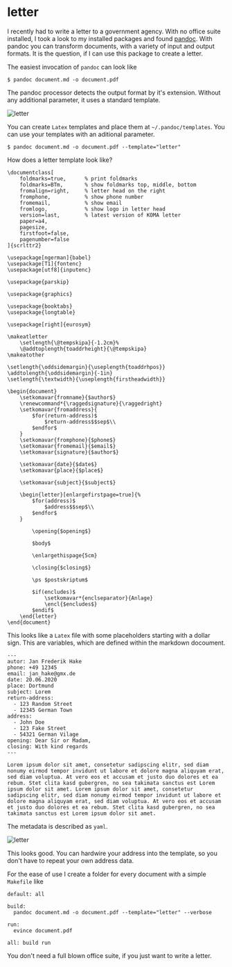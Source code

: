 # letter

I recently had to write a letter to a government agency.
With no office suite installed, I took a look to my installed packages and found [pandoc][1].
With pandoc you can transform documents, with a variety of input and output formats.
It is the question, if I can use this package to create a letter.

<!--more-->

The easiest invocation of `pandoc` can look like

```
$ pandoc document.md -o document.pdf
```

The pandoc processor detects the output format by it's extension.
Without any additional parameter, it uses a standard template.

![letter][2]

You can create `Latex` templates and place them at `~/.pandoc/templates`.
You can use your templates with an aditional parameter.

```
$ pandoc document.md -o document.pdf --template="letter"
```

How does a letter template look like?

```
\documentclass[
    foldmarks=true,      % print foldmarks
    foldmarks=BTm,       % show foldmarks top, middle, bottom
    fromalign=right,     % letter head on the right
    fromphone,           % show phone number
    fromemail,           % show email
    fromlogo,            % show logo in letter head
    version=last,        % latest version of KOMA letter
    paper=a4,
    pagesize,
    firstfoot=false,
    pagenumber=false
]{scrlttr2}

\usepackage[ngerman]{babel}
\usepackage[T1]{fontenc}
\usepackage[utf8]{inputenc}

\usepackage{parskip}

\usepackage{graphics}

\usepackage{booktabs}
\usepackage{longtable}

\usepackage[right]{eurosym}

\makeatletter
    \setlength{\@tempskipa}{-1.2cm}%
    \@addtoplength{toaddrheight}{\@tempskipa}
\makeatother

\setlength{\oddsidemargin}{\useplength{toaddrhpos}}
\addtolength{\oddsidemargin}{-1in}
\setlength{\textwidth}{\useplength{firstheadwidth}}

\begin{document}
    \setkomavar{fromname}{$author$}
    \renewcommand*{\raggedsignature}{\raggedright}
    \setkomavar{fromaddress}{
        $for(return-address)$
            $return-address$$sep$\\
        $endfor$
    }
    \setkomavar{fromphone}{$phone$}
    \setkomavar{fromemail}{$email$}
    \setkomavar{signature}{$author$}

    \setkomavar{date}{$date$}
    \setkomavar{place}{$place$}

    \setkomavar{subject}{$subject$}

    \begin{letter}[enlargefirstpage=true]{%
        $for(address)$
            $address$$sep$\\
        $endfor$
    }

        \opening{$opening$}

        $body$

        \enlargethispage{5cm}

        \closing{$closing$}

        \ps $postskriptum$

        $if(encludes)$
            \setkomavar*{enclseparator}{Anlage}
            \encl{$encludes$}
        $endif$
    \end{letter}
\end{document}
```

This looks like a `Latex` file with some placeholders starting with a dollar sign.
This are variables, which are defined within the markdown docoument.

```
---
autor: Jan Frederik Hake
phone: +49 12345 
email: jan_hake@gmx.de 
date: 20.06.2020
place: Dortmund
subject: Lorem 
return-address:
  - 123 Random Street 
  - 12345 German Town 
address:
  - John Doe 
  - 123 Fake Street
  - 54321 German Vilage 
opening: Dear Sir or Madam, 
closing: With kind regards 
---

Lorem ipsum dolor sit amet, consetetur sadipscing elitr, sed diam nonumy eirmod tempor invidunt ut labore et dolore magna aliquyam erat, sed diam voluptua. At vero eos et accusam et justo duo dolores et ea rebum. Stet clita kasd gubergren, no sea takimata sanctus est Lorem ipsum dolor sit amet. Lorem ipsum dolor sit amet, consetetur sadipscing elitr, sed diam nonumy eirmod tempor invidunt ut labore et dolore magna aliquyam erat, sed diam voluptua. At vero eos et accusam et justo duo dolores et ea rebum. Stet clita kasd gubergren, no sea takimata sanctus est Lorem ipsum dolor sit amet.
```

The metadata is described as  `yaml`. 

![letter][3]

This looks good. You can hardwire your address into the template, so you don't have to repeat your own address data.


For the ease of use I create a folder for every document with a simple `Makefile` like

```
default: all 

build:
  pandoc document.md -o document.pdf --template="letter" --verbose

run:
  evince document.pdf

all: build run
```

You don't need a full blown office suite, if you just want to write a letter.


[1]: https://pandoc.org/
[2]: /images/letter01.png
[3]: /images/letter02.png
